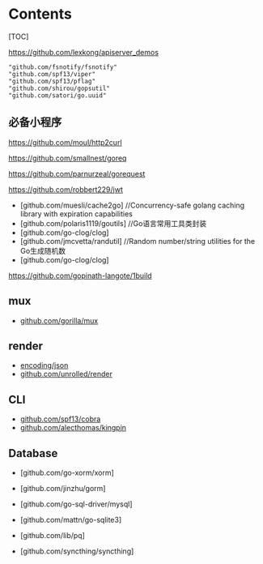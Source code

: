 # Contents

[TOC]

https://github.com/lexkong/apiserver_demos

	"github.com/fsnotify/fsnotify"
	"github.com/spf13/viper"
  	"github.com/spf13/pflag"
	"github.com/shirou/gopsutil"
	"github.com/satori/go.uuid"

## 必备小程序
https://github.com/moul/http2curl

https://github.com/smallnest/goreq

https://github.com/parnurzeal/gorequest


https://github.com/robbert229/jwt

- [github.com/muesli/cache2go] //Concurrency-safe golang caching library with expiration capabilities
- [github.com/polaris1119/goutils] //Go语言常用工具类封装
- [github.com/go-clog/clog]
- [github.com/jmcvetta/randutil]    //Random number/string utilities for the Go生成随机数
- [github.com/go-clog/clog]


https://github.com/gopinath-langote/1build

## mux
- [github.com/gorilla/mux](https://github.com/jiaozi9811/mgolang/blob/master/vender/gorilla.mux.md)

## render
- [encoding/json](https://github.com/jiaozi9811/mgolang/blob/master/vender/json.md)
- [github.com/unrolled/render](https://github.com/jiaozi9811/mgolang/blob/master/vender/render.md)

## CLI
- [github.com/spf13/cobra](https://github.com/jiaozi9811/mgolang/blob/master/vender/spf13%5CCobra.md)
- [github.com/alecthomas/kingpin](https://github.com/jiaozi9811/mgolang/blob/master/vender/kingpin.v2.md)

## Database
- [github.com/go-xorm/xorm]
- [github.com/jinzhu/gorm]
- [github.com/go-sql-driver/mysql]
- [github.com/mattn/go-sqlite3]
- [github.com/lib/pq]

- [github.com/syncthing/syncthing]
